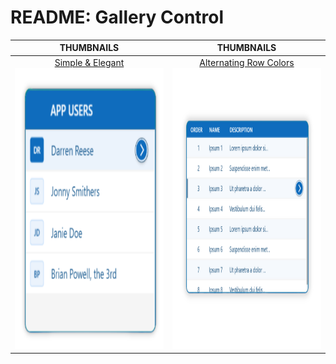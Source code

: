 # README: Gallery Control


| THUMBNAILS | THUMBNAILS |
|:--------:|:--------:|
| <a href="Simple-Elegant.md">Simple & Elegant<br><img src="Images/Gallery-Simple-Elegant.png" alt="Alt text description" height="450"/></a> | <a href="Simple-Elegant.md">Alternating Row Colors<br><img src="Images/Gallery-Alternating-Background.png" alt="Alt text description" height="450"/></a> |
